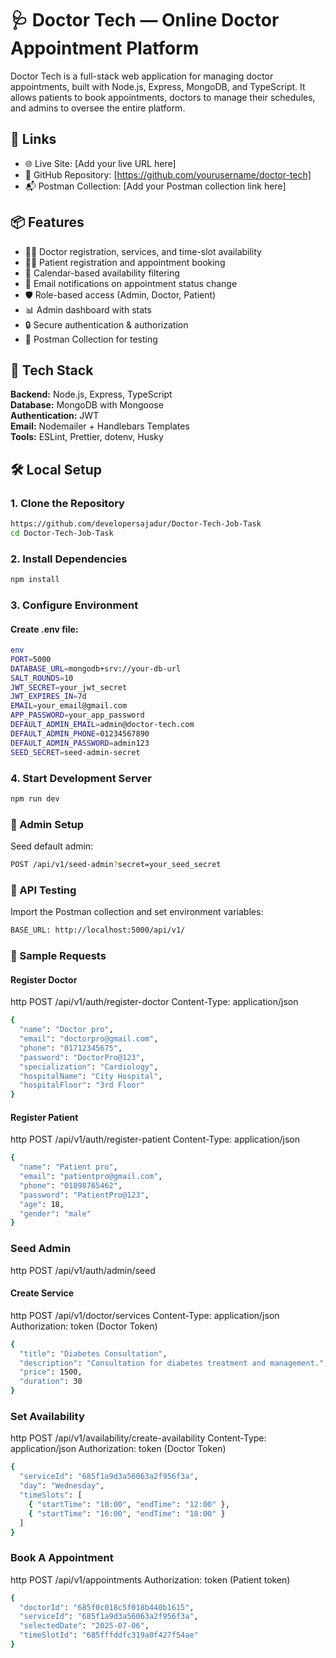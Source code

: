 # 🩺 Doctor Tech — Online Doctor Appointment Platform

Doctor Tech is a full-stack web application for managing doctor appointments, built with Node.js, Express, MongoDB, and TypeScript. It allows patients to book appointments, doctors to manage their schedules, and admins to oversee the entire platform.

## 🔗 Links
- 🌐 Live Site: [Add your live URL here]
- 📂 GitHub Repository: [https://github.com/yourusername/doctor-tech]
- 📬 Postman Collection: [Add your Postman collection link here]

## 📦 Features
- 👨‍⚕️ Doctor registration, services, and time-slot availability
- 🧑‍🦱 Patient registration and appointment booking
- 📅 Calendar-based availability filtering
- 📧 Email notifications on appointment status change
- 🛡️ Role-based access (Admin, Doctor, Patient)
- 📊 Admin dashboard with stats
- 🔒 Secure authentication & authorization
- 🧪 Postman Collection for testing

## 🚀 Tech Stack
**Backend:** Node.js, Express, TypeScript  
**Database:** MongoDB with Mongoose  
**Authentication:** JWT  
**Email:** Nodemailer + Handlebars Templates  
**Tools:** ESLint, Prettier, dotenv, Husky  

## 🛠️ Local Setup

### 1. Clone the Repository
```bash
https://github.com/developersajadur/Doctor-Tech-Job-Task
cd Doctor-Tech-Job-Task
```

### 2. Install Dependencies
```bash
npm install
```
### 3. Configure Environment
#### Create .env file:
```bash
env
PORT=5000
DATABASE_URL=mongodb+srv://your-db-url
SALT_ROUNDS=10
JWT_SECRET=your_jwt_secret
JWT_EXPIRES_IN=7d
EMAIL=your_email@gmail.com
APP_PASSWORD=your_app_password
DEFAULT_ADMIN_EMAIL=admin@doctor-tech.com
DEFAULT_ADMIN_PHONE=01234567890
DEFAULT_ADMIN_PASSWORD=admin123
SEED_SECRET=seed-admin-secret

```

### 4. Start Development Server
```bash
npm run dev
```

### 🌱 Admin Setup
Seed default admin:

```bash
POST /api/v1/seed-admin?secret=your_seed_secret
```

### 🧪 API Testing
Import the Postman collection and set environment variables:

```bash
BASE_URL: http://localhost:5000/api/v1/
```

### 📝 Sample Requests
#### Register Doctor
http
POST /api/v1/auth/register-doctor
Content-Type: application/json

```bash
{
  "name": "Doctor pro",
  "email": "doctorpro@gmail.com",
  "phone": "01712345675",
  "password": "DoctorPro@123",
  "specialization": "Cardiology",
  "hospitalName": "City Hospital",
  "hospitalFloor": "3rd Floor"
}
```

#### Register Patient
http
POST /api/v1/auth/register-patient
Content-Type: application/json

```bash
{
  "name": "Patient pro",
  "email": "patientpro@gmail.com",
  "phone": "01898765462",
  "password": "PatientPro@123",
  "age": 18,
  "gender": "male"
}
```

### Seed Admin
http
POST /api/v1/auth/admin/seed

#### Create Service
http
POST /api/v1/doctor/services
Content-Type: application/json
Authorization: token (Doctor Token)

```bash
{
  "title": "Diabetes Consultation",
  "description": "Consultation for diabetes treatment and management.",
  "price": 1500,
  "duration": 30
}
```

### Set Availability
http
POST /api/v1/availability/create-availability
Content-Type: application/json
Authorization: token (Doctor Token)

```bash
{
  "serviceId": "685f1a9d3a56063a2f956f3a",
  "day": "Wednesday",
  "timeSlots": [
    { "startTime": "10:00", "endTime": "12:00" },
    { "startTime": "16:00", "endTime": "18:00" }
  ]
}
```

### Book A Appointment
http
POST /api/v1/appointments
Authorization: token (Patient token)

```bash
{
  "doctorId": "685f0c018c5f018b440b1615",
  "serviceId": "685f1a9d3a56063a2f956f3a",
  "selectedDate": "2025-07-06",
  "timeSlotId": "685fffddfc319a0f427f54ae"
}
```

